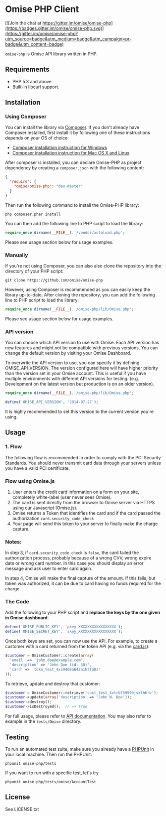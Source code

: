 # Omise PHP Client

[![Join the chat at https://gitter.im/omise/omise-php](https://badges.gitter.im/omise/omise-php.svg)](https://gitter.im/omise/omise-php?utm_source=badge&utm_medium=badge&utm_campaign=pr-badge&utm_content=badge)

`omise-php` is Omise API library written in PHP.

## Requirements

* PHP 5.3 and above.
* Built-in libcurl support.

## Installation

### Using Composer

You can install the library via [Composer](https://getcomposer.org/). If you don't already have Composer installed, first install it by following one of these instructions depends on your OS of choice:

* [Composer installation instruction for Windows](https://getcomposer.org/doc/00-intro.md#installation-windows)
* [Composer installation instruction for Mac OS X and Linux](https://getcomposer.org/doc/00-intro.md#installation-linux-unix-osx)

After composer is installed, you can declare Omise-PHP as project dependency by creating a `composer.json` with the following content:

```json
{
  "require": {
    "omise/omise-php": "dev-master"
  }
}
```

Then run the following command to install the Omise-PHP library:

```
php composer.phar install
```

You can then add the following line to PHP script to load the library:

```php
require_once dirname(__FILE__).'/vendor/autoload.php';
```

Please see usage section below for usage examples.

### Manually

If you're not using Composer, you can also also clone the repository into the directory of your PHP script:

```
git clone https://github.com/omise/omise-php
```

However, using Composer is recommended as you can easily keep the library up-to-date. After cloning the repository, you can add the following line to PHP script to load the library:

```php
require_once dirname(__FILE__).'/omise-php/lib/Omise.php';
```

Please see usage section below for usage examples.

### API version

You can choose which API version to use with Omise. Each API version has new features and might not be compatible with previous versions. You can change the default version by visiting your Omise Dashboard.

To overwrite the API version to use, you can specify it by defining OMISE_API_VERSION.
The version configured here will have higher priority than the version set in your Omise account.
This is useful if you have multiple environments with different API versions for testing.
(e.g. Development on the latest version but production is on an older version).

```php
require_once dirname(__FILE__).'/omise-php/lib/Omise.php';

define('OMISE_API_VERSION', '2014-07-27');
```

It is highly recommended to set this version to the current version
you're using.

## Usage

### 1. Flow

The following flow is recommended in order to comply with the PCI Security Standards.
You should never transmit card data through your servers unless you have a valid PCI certificate.

### Flow using Omise.js
1. User enters the credit card information on a form on your site, completely white-label (user never sees Omise).
2. The card is sent directly from the browser to Omise server via HTTPS using our Javascript (Omise.js).
3. Omise returns a Token that identifies the card and if the card passed the authorization `card.security_code_check`
4. Your page will send this token to your server to finally make the charge capture.

### Notes:
In step 3, if `card.security_code_check` is `false`, the card failed the authorization process, probably because of a wrong CVV, wrong expire date or wrong card number. In this case you should display an error message and ask user to enter card again.

In step 4, Omise will make the final capture of the amount. If this fails, but token was authorized, it can be due to card having no funds required for the charge.

### The Code

Add the following to your PHP script and **replace the keys by the one given in Omise dashboard**:

```php
define('OMISE_PUBLIC_KEY', 'pkey_XXXXXXXXXXXXXXXXX');
define('OMISE_SECRET_KEY', 'skey_XXXXXXXXXXXXXXXXX');
```

Once both keys are set, you can now use the API. For example, to create a customer with a card returned from the token API (e.g. via the [card.js](https://docs.omise.co/card-js/)):

```php
$customer = OmiseCustomer::create(array(
  'email' => 'john.doe@example.com',
  'description' => 'John Doe (id: 30)',
  'card' => 'tokn_test_4xs9408a642a1htto8z'
));
```

To retrieve, update and destroy that customer:

```php
$customer = OmiseCustomer::retrieve('cust_test_4xtrb759599jsxlhkrb');
$customer->update(array('description' => 'John W. Doe'));
$customer->destroy();
$customer->isDestroyed();  // => true
```

For full usage, please refer to [API documentation](https://docs.omise.co/). You may also refer to example in the `tests/Omise` directory.

## Testing

To run an automated test suite, make sure you already have a [PHPUnit](https://phpunit.de/) in your local machine.
Then run the PHPUnit:

```
phpunit omise-php/tests
```

If you want to run with a specific test, let's try

```
phpunit omise-php/tests/omise/AccountTest
```

## License

See LICENSE.txt
